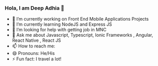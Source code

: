 ### Hola, I am Deep Adhia 👋


- 🔭 I’m currently working on Front End Mobile Applications Projects
- 🌱 I’m currently learning NodeJS and Express JS
- 🤔 I’m looking for help with getting job in MNC
- 💬 Ask me about Javascript, Typescript, Ionic Frameworks , Angular, React Native , React JS
- 📫 How to reach me: 
- 😄 Pronouns: He/His
- ⚡ Fun fact: I travel a lot!

